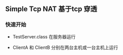 ﻿## Simple Tcp NAT 基于tcp 穿透 
 

 
### 快速开始
- TestServer.class 在服务器运行

- ClientA 和 ClientB 分别在两台主机或一台主机上运行

    